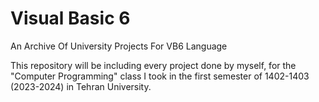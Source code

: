 # Visual Basic 6
 An Archive Of University Projects For VB6 Language

This repository will be including every project done by myself, for the "Computer Programming" class I took in the first semester of 1402-1403 (2023-2024) in Tehran University.